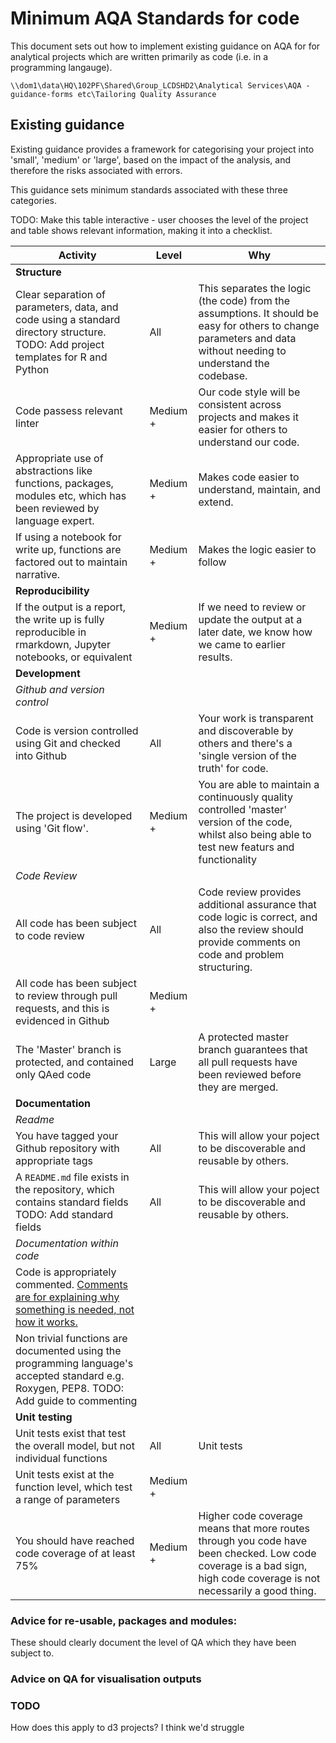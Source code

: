 #  Minimum AQA Standards for code


This document sets out how to implement existing guidance on AQA for for analytical projects which are written primarily as code (i.e. in a programming langauge).

`\\dom1\data\HQ\102PF\Shared\Group_LCDSHD2\Analytical Services\AQA - guidance-forms etc\Tailoring Quality Assurance`

## Existing guidance

Existing guidance provides a framework for categorising your project into 'small', 'medium' or 'large', based on the impact of the analysis, and therefore the risks associated with errors.

This guidance sets minimum standards associated with these three categories.


TODO:  Make this table interactive - user chooses the level of the project and table shows relevant information, making it into a checklist.


Activity | Level | Why
--- | --- | ---
**Structure**||
Clear separation of parameters, data, and code using a standard directory structure.  TODO:  Add project templates for R and Python | All | This separates the logic (the code) from the assumptions.  It should be easy for others to change parameters and data without needing to understand the codebase.  
Code passess relevant linter | Medium + | Our code style will be consistent across projects and makes it easier for others to understand our code.
Appropriate use of abstractions like functions, packages, modules etc, which has been reviewed by language expert. | Medium + | Makes code easier to understand, maintain, and extend.
If using a notebook for write up, functions are factored out to maintain narrative. | Medium + | Makes the logic easier to follow
**Reproducibility** ||
If the output is a report, the write up is fully reproducible in rmarkdown, Jupyter notebooks, or equivalent | Medium + | If we need to review or update the output at a later date, we know how we came to earlier results.
**Development** ||
*Github and version control* ||
Code is version controlled using Git and checked into Github | All | Your work is transparent and discoverable by others and there's a 'single version of the truth' for code.
The project is developed using 'Git flow'. | Medium + | You are able to maintain a continuously quality controlled 'master' version of the code, whilst also being able to test new featurs and functionality
*Code Review* ||
All code has been subject to code review | All | Code review provides additional assurance that code logic is correct, and also the review should provide comments on code and problem structuring.
All code has been subject to review through pull requests, and this is evidenced in Github | Medium + |
The 'Master' branch is protected, and contained only QAed code | Large | A protected master branch guarantees that all pull requests have been reviewed before they are merged.
**Documentation** ||
*Readme* | |
You have tagged your Github repository with appropriate tags | All | This will allow your poject to be discoverable and reusable by others.
A `README.md` file exists in the repository, which contains standard fields TODO: Add standard fields | All | This will allow your poject to be discoverable and reusable by others.
*Documentation within code* ||
Code is appropriately commented.  [Comments are for explaining why something is needed, not how it works.](https://github.com/moj-analytical-services/our-coding-standards/blob/7e751164d577b521e7f62484a68ee1861f8ae4ac/they_are_users_too.md#L4) |
Non trivial functions are documented using the programming language's accepted standard e.g. Roxygen, PEP8.  TODO:  Add guide to commenting | 
**Unit testing** ||
Unit tests exist that test the overall model, but not individual functions | All | Unit tests 
Unit tests exist at the function level, which test a range of parameters  | Medium + | 
You should have reached code coverage of at least 75% | Medium + | Higher code coverage means that more routes through you code have been checked.  Low code coverage is a bad sign, high code coverage is not necessarily a good thing.

### Advice for re-usable, packages and modules:

These should clearly document the level of QA which they have been subject to.


### Advice on QA for visualisation outputs

 
 

### TODO
How does this apply to d3 projects?  I think we'd struggle 